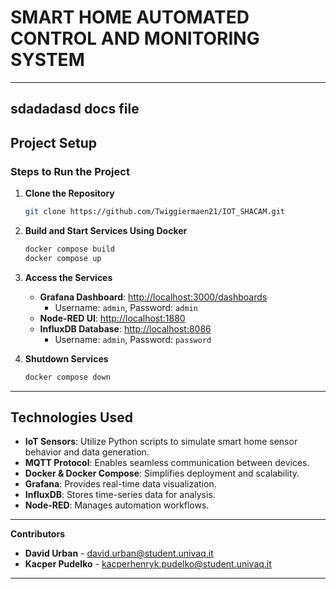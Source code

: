 # SMART HOME AUTOMATED CONTROL AND MONITORING SYSTEM  

---
sdadadasd docs file
---

## Project Setup  
### Steps to Run the Project  
1. **Clone the Repository**  
   ```sh  
   git clone https://github.com/Twiggiermaen21/IOT_SHACAM.git
   ```  
2. **Build and Start Services Using Docker**  
   ```sh  
   docker compose build  
   docker compose up  
   ```  
3. **Access the Services**  
   - **Grafana Dashboard**: [http://localhost:3000/dashboards](http://localhost:3000/dashboards)  
     - Username: `admin`, Password: `admin`  
   - **Node-RED UI**: [http://localhost:1880](http://localhost:1880)  
   - **InfluxDB Database**: [http://localhost:8086](http://localhost:8086)  
     - Username: `admin`, Password: `password`  
 

4. **Shutdown Services**  
   ```sh  
   docker compose down  
   ```  

---

## Technologies Used  
- **IoT Sensors**: Utilize Python scripts to simulate smart home sensor behavior and data generation.  
- **MQTT Protocol**: Enables seamless communication between devices.  
- **Docker & Docker Compose**: Simplifies deployment and scalability.  
- **Grafana**: Provides real-time data visualization.  
- **InfluxDB**: Stores time-series data for analysis.  
- **Node-RED**: Manages automation workflows.  



---

**Contributors**  
- **David Urban** - david.urban@student.univaq.it  
- **Kacper Pudelko** - kacperhenryk.pudelko@student.univaq.it  

---



